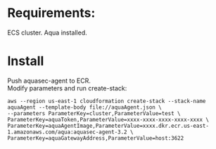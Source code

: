 # Requirements:  

ECS cluster.
Aqua installed.

# Install
Push aquasec-agent to ECR.  
Modify parameters and run create-stack:  

```
aws --region us-east-1 cloudformation create-stack --stack-name aquaAgent --template-body file://aquaAgent.json \
--parameters ParameterKey=cluster,ParameterValue=test \
ParameterKey=aquaToken,ParameterValue=xxxx-xxxx-xxxx-xxxx-xxxx \
ParameterKey=aquaAgentImage,ParameterValue=xxxx.dkr.ecr.us-east-1.amazonaws.com/aqua:aquasec-agent-3.2 \
ParameterKey=aquaGatewayAddress,ParameterValue=host:3622
```
